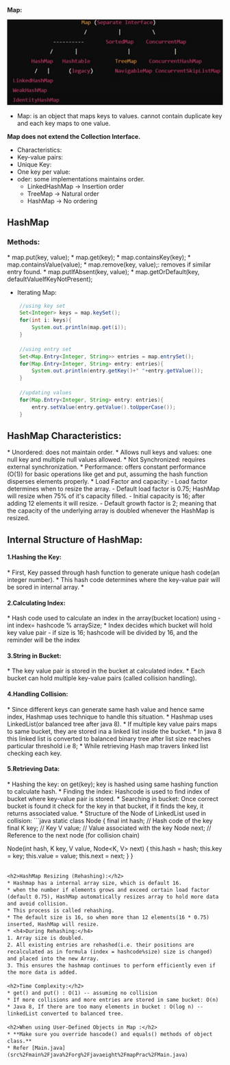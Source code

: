 **Map:**

![img_2.png](img_2.png)

* Map: is an object that maps keys to values. cannot contain duplicate key and each key maps to one value.

**Map does not extend the Collection Interface.**


* Characteristics: 
* Key-value pairs:
* Unique Key: 
* One key per value:
* oder: some implementations maintains order.
  * LinkedHashMap -> Insertion order
  * TreeMap -> Natural order
  * HashMap -> No ordering

  
<H2>HashMap</H2>

<h3>Methods:</h3>
* map.put(key, value);
* map.get(key);
* map.containsKey(key);
* map.containsValue(value);
* map.remove(key, value);: removes if similar entry found. 
* map.putIfAbsent(key, value);
* map.getOrDefault(key, defaultValueIfKeyNotPresent);


* Iterating Map:
````java
    //using key set
    Set<Integer> keys = map.keySet();
    for(int i: keys){
        System.out.println(map.get(i));
    }
    
    //using entry set
    Set<Map.Entry<Integer, String>> entries = map.entrySet();
    for(Map.Entry<Integer, String> entry: entries){
        System.out.println(entry.getKey()+" "+entry.getValue());
    }

    //updating values
    for(Map.Entry<Integer, String> entry: entries){
        entry.setValue(entry.getValue().toUpperCase());
    }
````


<h2>HashMap Characteristics:</h2>
* Unordered: does not maintain order.
* Allows null keys and values: one null key and multiple null values allowed.
* Not Synchronized: requires external synchronization.
* Performance: offers constant performance (O(1)) for basic operations like get and put, assuming the hash function disperses elements properly.
* Load Factor and capacity:
  - Load factor determines when to resize the array.
  - Default load factor is 0.75; HashMap will resize when 75% of it's capacity filled.
  - Initial capacity is 16; after adding 12 elements it will resize.
  - Default growth factor is 2;  meaning that the capacity of the underlying array is doubled whenever the HashMap is resized.

<h2>Internal Structure of HashMap:</h2>
<h4>1.Hashing the Key:</h4>
* First, Key passed through hash function to generate unique hash code(an integer number).
* This hash code determines where the key-value pair will be sored in internal array.
* 
<h4>2.Calculating Index:</h4>
* Hash code used to calculate an index in the array(bucket location) using
  - int index= hashcode % arraySize;
* Index decides which bucket will hold key value pair
  - if size is 16; hashcode will be divided by 16, and the reminder will be the index

<h4>3.String in Bucket:</h4>
* The key value pair is stored in the bucket at calculated index.
* Each bucket can hold multiple key-value pairs (called collision handling).

<h4>4.Handling Collision:</h4>
* Since different keys can generate same hash value and hence same index, Hashmap uses technique to handle this situation.
* Hashmap uses LinkedList(or balanced tree after java 8).
* If multiple key value pairs maps to same bucket, they are stored ina a linked list inside the bucket.
* In java 8 this linked list is converted to balanced binary tree after list size reaches particular threshold i.e 8; 
* While retrieving Hash map travers linked list checking each key.

<h4>5.Retrieving Data:</h4>
* Hashing the key: on get(key); key is hashed using same hashing function to calculate hash.
* Finding the index: Hashcode is used to find index of bucket where key-value pair is stored.
* Searching in bucket: Once correct bucket is found it check for the key in that bucket, if it finds the key, it returns associated value.
* Structure of the Node of LinkedList used in collision:
```java
  static class Node<K, V> {
  final int hash;   // Hash code of the key
  final K key;      // Key
  V value;          // Value associated with the key
  Node<K, V> next;  // Reference to the next node (for collision chain)

  Node(int hash, K key, V value, Node<K, V> next) {
    this.hash = hash;
    this.key = key;
    this.value = value;
    this.next = next;
  }
}
```

<h2>HashMap Resizing (Rehashing):</h2>
* Hashmap has a internal array size, which is default 16.
* when the number if elements grows and exceed certain load factor (default 0.75), HashMap automatically resizes array to hold more data and avoid collision.
* This process is called rehashing.
* The default size is 16, so when more than 12 elements(16 * 0.75) inserted, HashMap will resize.
* <h4>During Rehashing:</h4>
1. Array size is doubled.
2. All existing entries are rehashed(i.e. their positions are recalculated as in formula (index = hashcode%size) size is changed) and placed into the new Array.
3. This ensures the hashmap continues to perform efficiently even if the more data is added.

<h2>Time Complexity:</h2>
* get() and put() : O(1) -- assuming no collision
* If more collisions and more entries are stored in same bucket: O(n)
* Java 8, If there are too many elements in bucket : O(log n) --linkedList converted to balanced tree.

<h2>When using User-Defined Objects in Map :</h2>
* **Make sure you override hascode() and equals() methods of object class.**
* Refer [Main.java](src%2Fmain%2Fjava%2Forg%2Fjavaeight%2FmapPrac%2FMain.java)
